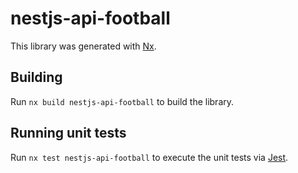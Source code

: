 # nestjs-api-football

This library was generated with [Nx](https://nx.dev).

## Building

Run `nx build nestjs-api-football` to build the library.

## Running unit tests

Run `nx test nestjs-api-football` to execute the unit tests via [Jest](https://jestjs.io).







